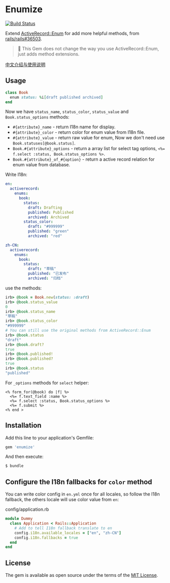 # Enumize

[![Build Status](https://travis-ci.org/huacnlee/enumize.svg?branch=master)](https://travis-ci.org/huacnlee/enumize)

Extend [ActiveRecord::Enum](https://api.rubyonrails.org/classes/ActiveRecord/Enum.html) for add more helpful methods, from [rails/rails#36503](https://github.com/rails/rails/pull/36503).

> 🚨 This Gem does not change the way you use ActiveRecord::Enum, just adds method extensions.

[中文介绍与使用说明](https://ruby-china.org/topics/38728)

## Usage

```rb
class Book
  enum status: %i[draft published archived]
end
```

Now we have `status_name`, `status_color`, `status_value` and `Book.status_options` methods:

- `#{attribute}_name` - return I18n name for display.
- `#{attribute}_color` - return color for enum value from I18n file.
- `#{attribute}_value` - return raw value for enum, Now we don't need use `Book.statuses[@book.status]`.
- `Book.#{attribute}_options` - return a array list for select tag options, `<%= f.select :status, Book.status_options %>`.
- `Book.#{attribute}_of_#{option}` - return a active record relation for enum value from database.

Write I18n:

```yml
en:
  activerecord:
    enums:
      book:
        status:
          draft: Drafting
          published: Published
          archived: Archived
        status_color:
          draft: "#999999"
          published: "green"
          archived: "red"

zh-CN:
  activerecord:
    enums:
      book:
        status:
          draft: "草稿"
          published: "已发布"
          archived: "归档"
```

use the methods:

```rb
irb> @book = Book.new(status: :draft)
irb> @book.status_value
0
irb> @book.status_name
"草稿"
irb> @book.status_color
"#999999"
# You can still use the original methods from ActiveRecord::Enum
irb> @book.status
"draft"
irb> @book.draft?
true
irb> @book.published!
irb> @book.published?
true
irb> @book.status
"published"
```

For `_options` methods for `select` helper:

```erb
<% form_for(@book) do |f| %>
  <%= f.text_field :name %>
  <%= f.select :status, Book.status_options %>
  <%= f.submit %>
<% end >
```

## Installation

Add this line to your application's Gemfile:

```ruby
gem 'enumize'
```

And then execute:
```bash
$ bundle
```

## Configure the I18n fallbacks for `color` method

You can write color config in `en.yml` once for all locales, so follow the I18n fallback, the others locale will
use color value from `en`:

config/application.rb

```rb
module Dummy
  class Application < Rails::Application
    # Add to tell I18n fallback translate to en
    config.i18n.available_locales = ["en", "zh-CN"]
    config.i18n.fallbacks = true
  end
end
````

## License

The gem is available as open source under the terms of the [MIT License](https://opensource.org/licenses/MIT).
